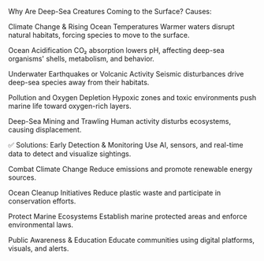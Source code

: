 Why Are Deep-Sea Creatures Coming to the Surface?
Causes:

Climate Change & Rising Ocean Temperatures
Warmer waters disrupt natural habitats, forcing species to move to the surface.

Ocean Acidification
CO₂ absorption lowers pH, affecting deep-sea organisms' shells, metabolism, and behavior.

Underwater Earthquakes or Volcanic Activity
Seismic disturbances drive deep-sea species away from their habitats.

Pollution and Oxygen Depletion
Hypoxic zones and toxic environments push marine life toward oxygen-rich layers.

Deep-Sea Mining and Trawling
Human activity disturbs ecosystems, causing displacement.

✅ Solutions:
Early Detection & Monitoring
Use AI, sensors, and real-time data to detect and visualize sightings.

Combat Climate Change
Reduce emissions and promote renewable energy sources.

Ocean Cleanup Initiatives
Reduce plastic waste and participate in conservation efforts.

Protect Marine Ecosystems
Establish marine protected areas and enforce environmental laws.

Public Awareness & Education
Educate communities using digital platforms, visuals, and alerts.









